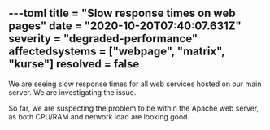 ---toml
title = "Slow response times on web pages"
date = "2020-10-20T07:40:07.631Z"
severity = "degraded-performance"
affectedsystems = ["webpage", "matrix", "kurse"]
resolved = false
---
We are seeing slow response times for all web services hosted on our main server. We are investigating the issue.

So far, we are suspecting the problem to be within the Apache web server, as both CPU/RAM and network load are looking good.

<!--- language code: en -->
